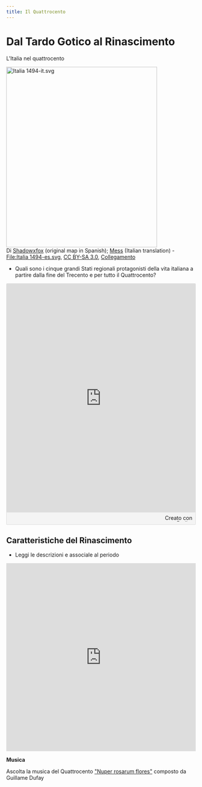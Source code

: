 ```yaml
---
title: Il Quattrocento
---
```


# Dal Tardo Gotico al Rinascimento

L'Italia nel quattrocento
<p><a href="https://commons.wikimedia.org/wiki/File:Italia_1494-it.svg#/media/File:Italia_1494-it.svg"><img src="https://upload.wikimedia.org/wikipedia/commons/2/26/Italia_1494-it.svg" alt="Italia 1494-it.svg" height="480" width="401"></a><br>Di <a href="//commons.wikimedia.org/wiki/User:Shadowxfox" class="mw-redirect" title="User:Shadowxfox">Shadowxfox</a> (original map in Spanish); <a href="//commons.wikimedia.org/wiki/User:Mess" title="User:Mess">Mess</a> (Italian translation) - <a href="//commons.wikimedia.org/wiki/File:Italia_1494-es.svg" title="File:Italia 1494-es.svg">File:Italia 1494-es.svg</a>, <a href="https://creativecommons.org/licenses/by-sa/3.0" title="Creative Commons Attribution-Share Alike 3.0">CC BY-SA 3.0</a>, <a href="https://commons.wikimedia.org/w/index.php?curid=25133702">Collegamento</a></p>

- Quali sono i cinque grandi Stati regionali protagonisti della vita italiana a partire dalla fine del Trecento e per tutto il Quattrocento?


<div class="padlet-embed" style="border:1px solid rgba(0,0,0,0.1);border-radius:2px;box-sizing:border-box;overflow:hidden;position:relative;width:100%;background:#F4F4F4"><p style="padding:0;margin:0"><iframe src="https://padlet.com/embed/hkp0lh38t7ru" frameborder="0" allow="" style="width:100%;height:608px;display:block;padding:0;margin:0"></iframe></p><div style="padding:8px;text-align:right;margin:0;"><a href="https://padlet.com?ref=embed" style="padding:0;margin:0;border:none;display:block;line-height:1;height:16px" target="_blank"><img src="https://resources.padletcdn.com/assets/made_with_padlet.png" width="86" height="16" style="padding:0;margin:0;background:none;border:none;display:inline;box-shadow:none" alt="Creato con Padlet"></a></div></div>


## Caratteristiche del Rinascimento 

- Leggi le descrizioni e associale al periodo

<iframe src="https://learningapps.org/watch?v=pkjdu632j20" style="border:0px;width:100%;height:500px" webkitallowfullscreen="true" mozallowfullscreen="true"></iframe>


**Musica**

Ascolta la musica del Quattrocento ["Nuper rosarum flores"](https://www.youtube.com/watch?v=P9yzTTwAj5U) composto da Guillame Dufay
